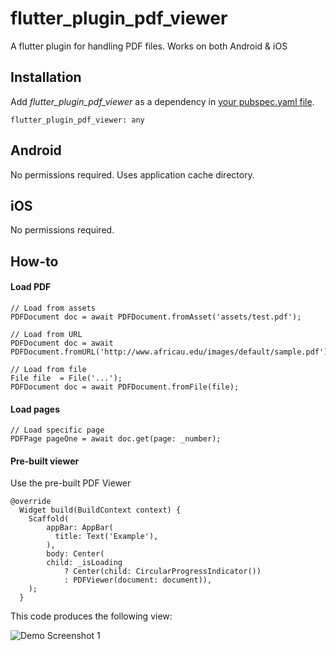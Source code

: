 # flutter_plugin_pdf_viewer

A flutter plugin for handling PDF files. Works on both Android & iOS

## Installation

Add  *flutter_plugin_pdf_viewer*  as a dependency in [your pubspec.yaml file](https://flutter.io/platform-plugins/).
```
flutter_plugin_pdf_viewer: any
```

## Android
No permissions required. Uses application cache directory.

## iOS
No permissions required.

## How-to

#### Load PDF
```
// Load from assets
PDFDocument doc = await PDFDocument.fromAsset('assets/test.pdf');
 
// Load from URL
PDFDocument doc = await PDFDocument.fromURL('http://www.africau.edu/images/default/sample.pdf');

// Load from file
File file  = File('...');
PDFDocument doc = await PDFDocument.fromFile(file);
```

#### Load pages
```
// Load specific page
PDFPage pageOne = await doc.get(page: _number);
```

#### Pre-built viewer
Use the pre-built PDF Viewer
```
@override
  Widget build(BuildContext context) {
    Scaffold(
        appBar: AppBar(
          title: Text('Example'),
        ),
        body: Center(
        child: _isLoading
            ? Center(child: CircularProgressIndicator())
            : PDFViewer(document: document)),
    );
  }
```

This code produces the following view:

<img src="https://raw.githubusercontent.com/CrossPT/flutter_pdf_viewer/master/demo.png" alt="Demo Screenshot 1"/>
